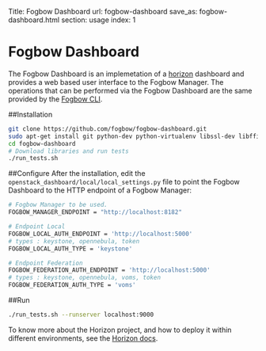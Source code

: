 Title: Fogbow Dashboard
url: fogbow-dashboard
save_as: fogbow-dashboard.html
section: usage
index: 1

Fogbow Dashboard
==========
The Fogbow Dashboard is an implemetation of a [horizon](https://github.com/openstack/horizon) dashboard and provides a web based user interface to the Fogbow Manager. The operations that can be performed via the Fogbow Dashboard are the same provided by the [Fogbow CLI](http://www.fogbowcloud.org/fogbow-cli).

##Installation

```bash
git clone https://github.com/fogbow/fogbow-dashboard.git
sudo apt-get install git python-dev python-virtualenv libssl-dev libffi-dev libxml2-dev libxslt1-dev
cd fogbow-dashboard
# Download libraries and run tests
./run_tests.sh
```

##Configure
After the installation, edit the ```openstack_dashboard/local/local_settings.py``` file to point the Fogbow Dashboard to the HTTP endpoint of a Fogbow Manager:

``` bash
# Fogbow Manager to be used.
FOGBOW_MANAGER_ENDPOINT = "http://localhost:8182"

# Endpoint Local 
FOGBOW_LOCAL_AUTH_ENDPOINT = 'http://localhost:5000'
# types : keystone, opennebula, token
FOGBOW_LOCAL_AUTH_TYPE = 'keystone'

# Endpoint Federation 
FOGBOW_FEDERATION_AUTH_ENDPOINT = 'http://localhost:5000' 
# types : keystone, opennebula, voms, token
FOGBOW_FEDERATION_AUTH_TYPE = 'voms'
```

##Run
``` bash
./run_tests.sh --runserver localhost:9000
```

To know more about the Horizon project, and how to deploy it within different environments, see the [Horizon docs](http://docs.openstack.org/developer/horizon/index.html).
